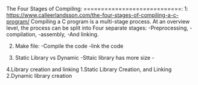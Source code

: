  
The Four Stages of Compiling:
============================:
1: https://www.calleerlandsson.com/the-four-stages-of-compiling-a-c-program/
   Compiling a C program is a multi-stage process. At an overview level, the process can be split into
  Four separate stages: 
                    -Preprocessing, 
                    -compilation,
                    -assembly, 
                    -And linking. 


2. Make file:
          -Compile the code
          -link the code
          
3. Static Library vs Dynamic
          -Sttaic library has more size
          -

4.Library creation and linking
          1.Static Library Creation, and Linking
          2.Dynamic library creation
